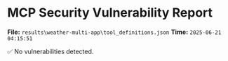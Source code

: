 # MCP Security Vulnerability Report
**File:** `results\weather-multi-app\tool_definitions.json`
**Time:** `2025-06-21 04:15:51`

✅ No vulnerabilities detected.